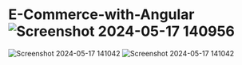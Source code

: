 # E-Commerce-with-Angular![Screenshot 2024-05-17 140956](https://github.com/sangmeshbirajdar/E-Commerce-with-Angular/assets/125272249/f038b845-639f-4b32-8452-f17a0ffe693b)
![Screenshot 2024-05-17 141042](https://github.com/sangmeshbirajdar/E-Commerce-with-Angular/assets/125272249/9254c7d5-251e-43b2-9fac-444ccd145bd1)
![Screenshot 2024-05-17 141042](https://github.com/sangmeshbirajdar/E-Commerce-with-Angular/assets/125272249/131659d0-d8ce-43bb-a842-8234268962b1)

